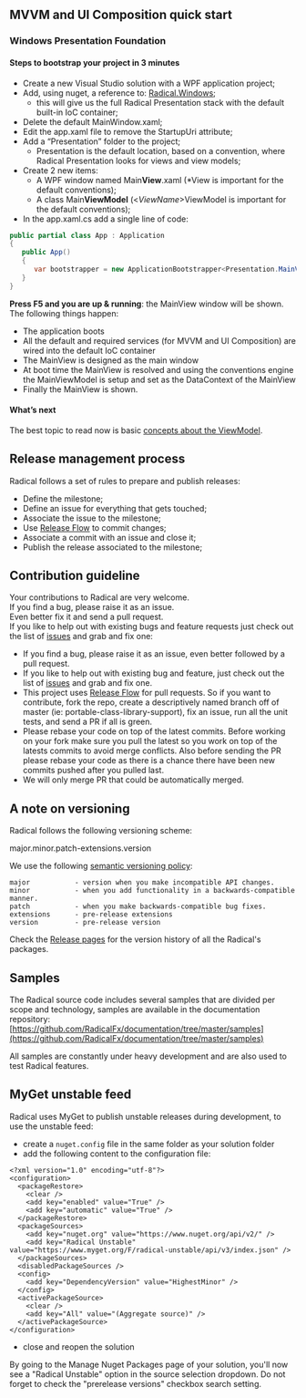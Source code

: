 ## MVVM and UI Composition quick start

### Windows Presentation Foundation

#### Steps to bootstrap your project in 3 minutes

* Create a new Visual Studio solution with a WPF application project;
* Add, using nuget, a reference to: [Radical.Windows](https://www.nuget.org/packages/Radical.Windows);
  * this will give us the full Radical Presentation stack with the default built-in IoC container;
* Delete the default MainWindow.xaml;
* Edit the app.xaml file to remove the StartupUri attribute;
* Add a “Presentation” folder to the project;
  * Presentation is the default location, based on a convention, where Radical Presentation looks for views and view models;
* Create 2 new items:
  * A WPF window named Main**View**.xaml \(\*View is important for the default conventions\);
  * A class Main**ViewModel** \(&lt;_ViewName_&gt;ViewModel is important for the default conventions\);
* In the app.xaml.cs add a single line of code:

```csharp
public partial class App : Application
{
   public App()
   {
      var bootstrapper = new ApplicationBootstrapper<Presentation.MainView>();
   }
}
```

**Press F5 and you are up & running**: the MainView window will be shown. The following things happen:

* The application boots
* All the default and required services \(for MVVM and UI Composition\) are wired into the default IoC container
* The MainView is designed as the main window
* At boot time the MainView is resolved and using the conventions engine the MainViewModel is setup and set as the DataContext of the MainView
* Finally the MainView is shown.

#### What’s next

The best topic to read now is basic [concepts about the ViewModel](mvvm/abstract-view-model.md).

## Release management process

Radical follows a set of rules to prepare and publish releases:

* Define the milestone;
* Define an issue for everything that gets touched;
* Associate the issue to the milestone;
* Use [Release Flow](http://releaseflow.org/) to commit changes;
* Associate a commit with an issue and close it;
* Publish the release associated to the milestone;

## Contribution guideline

Your contributions to Radical are very welcome.  
If you find a bug, please raise it as an issue.  
Even better fix it and send a pull request.  
If you like to help out with existing bugs and feature requests just check out the list of [issues](https://github.com/RadicalFx/radical/issues) and grab and fix one:

* If you find a bug, please raise it as an issue, even better followed by a pull request.
* If you like to help out with existing bug and feature, just check out the list of [issues](https://github.com/RadicalFx/radical/issues) and grab and fix one.
* This project uses [Release Flow](http://releaseflow.org/) for pull requests. So if you want to contribute, fork the repo, create a descriptively named branch off of master \(ie: portable-class-library-support\), fix an issue, run all the unit tests, and send a PR if all is green.
* Please rebase your code on top of the latest commits. Before working on your fork make sure you pull the latest so you work on top of the latests commits to avoid merge conflicts. Also before sending the PR please rebase your code as there is a chance there have been new commits pushed after you pulled last.
* We will only merge PR that could be automatically merged.

## A note on versioning

Radical follows the following versioning scheme:

major.minor.patch-extensions.version

We use the following [semantic versioning policy](http://semver.org/):

```
major           - version when you make incompatible API changes.
minor           - when you add functionality in a backwards-compatible manner.
patch           - when you make backwards-compatible bug fixes.
extensions      - pre-release extensions
version         - pre-release version
```

Check the [Release pages](https://github.com/RadicalFx/radical/releases) for the version history of all the Radical's packages.

## Samples

The Radical source code includes several samples that are divided per scope and technology, samples are available in the documentation repository: [https://github.com/RadicalFx/documentation/tree/master/samples](https://github.com/RadicalFx/documentation/tree/master/samples)

All samples are constantly under heavy development and are also used to test Radical features.

## MyGet unstable feed

Radical uses MyGet to publish unstable releases during development, to use the unstable feed:

* create a `nuget.config` file in the same folder as your solution folder
* add the following content to the configuration file:

```
<?xml version="1.0" encoding="utf-8"?>
<configuration>
  <packageRestore>
    <clear />
    <add key="enabled" value="True" />
    <add key="automatic" value="True" />
  </packageRestore>
  <packageSources>
    <add key="nuget.org" value="https://www.nuget.org/api/v2/" />
    <add key="Radical Unstable" value="https://www.myget.org/F/radical-unstable/api/v3/index.json" />
  </packageSources>
  <disabledPackageSources />
  <config>
    <add key="DependencyVersion" value="HighestMinor" />
  </config>
  <activePackageSource>
    <clear />
    <add key="All" value="(Aggregate source)" />
  </activePackageSource>
</configuration>
```

* close and reopen the solution

By going to the Manage Nuget Packages page of your solution, you'll now see a "Radical Unstable" option in the source selection dropdown. Do not forget to check the "prerelease versions" checkbox search setting.
